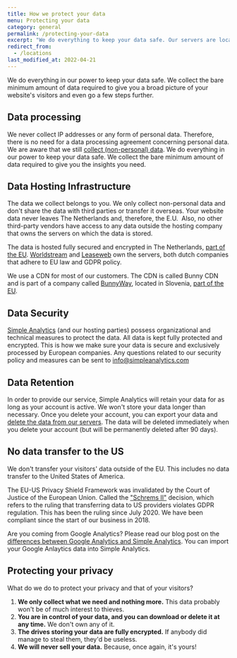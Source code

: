 ```yaml
---
title: How we protect your data
menu: Protecting your data
category: general
permalink: /protecting-your-data
excerpt: "We do everything to keep your data safe. Our servers are located in The Netherlands, and we don’t transfer data overseas."
redirect_from:
  - /locations
last_modified_at: 2022-04-21
---
```


We do everything in our power to keep your data safe. We collect the bare minimum amount of data required to give you a broad picture of your website's visitors and even go a few steps further.

## Data processing 

We never collect IP addresses or any form of personal data. Therefore, there is no need for a data processing agreement concerning personal data. We are aware that we still [collect (non-personal) data](https://docs.simpleanalytics.com/what-we-collect). We do everything in our power to keep your data safe. We collect the bare minimum amount of data required to give you the insights you need. 

## Data Hosting Infrastructure

The data we collect belongs to you. We only collect non-personal data and don't share the data with third parties or transfer it overseas. Your website data never leaves The Netherlands and, therefore, the E.U.  Also, no other third-party vendors have access to any data outside the hosting company that owns the servers on which the data is stored.

The data is hosted fully secured and encrypted in The Netherlands, [part of the EU](https://european-union.europa.eu/principles-countries-history/country-profiles/netherlands_en). [Worldstream](https://www.worldstream.com/) and [Leaseweb](https://www.leaseweb.com/) own the servers, both dutch companies that adhere to EU law and GDPR policy. 

We use a CDN for most of our customers. The CDN is called Bunny CDN and is part of a company called [BunnyWay](https://bunny.net/cdn/), located in Slovenia, [part of the EU](https://european-union.europa.eu/principles-countries-history/country-profiles/slovenia_en). 

## Data Security

[Simple Analytics](https://simpleanalytics.com/) (and our hosting parties) possess organizational and technical measures to protect the data. All data is kept fully protected and encrypted. This is how we make sure your data is secure and exclusively processed by European companies. Any questions related to our security policy and measures can be sent to <info@simpleanalytics.com>

## Data Retention

In order to provide our service, Simple Analytics will retain your data for as long as your account is active. We won't store your data longer than necessary. Once you delete your account, you can export your data and [delete the data from our servers](https://docs.simpleanalytics.com/delete-account). The data will be deleted immediately when you delete your account (but will be permanently deleted after 90 days).

## No data transfer to the US

We don't transfer your visitors' data outside of the EU. This includes no data transfer to the United States of America.

The EU-US Privacy Shield Framework was invalidated by the Court of Justice of the European Union. Called the ["Schrems II"](https://iapp.org/news/a/the-schrems-ii-decision-eu-us-data-transfers-in-question/) decision, which refers to the ruling that transferring data to US providers violates GDPR regulation. This has been the ruling since July 2020. We have been compliant since the start of our business in 2018.

Are you coming from Google Analytics? Please read our blog post on the [differences between Google Analytics and Simple Analytics](https://blog.simpleanalytics.com/why-simple-analytics-is-a-great-alternative-to-google-analytics). You can import your Google Anlaytics data into Simple Analytics.

## Protecting your privacy

What do we do to protect your privacy and that of your visitors?

1. **We only collect what we need and nothing more.** This data probably won't be of much interest to thieves.
1. **You are in control of your data, and you can download or delete it at any time.** We don't own any of it.
1. **The drives storing your data are fully encrypted.** If anybody did manage to steal them, they'd be useless.
1. **We will never sell your data.** Because, once again, it's yours!

<img class="drawing" src="https://assets.simpleanalytics.com/images/drawings/magnifying-glass.png" alt="">
